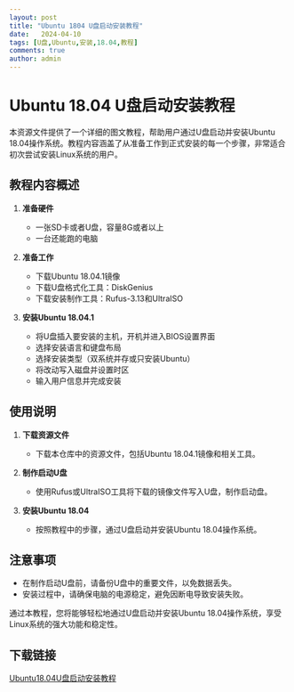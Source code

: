 ```yaml
---
layout: post
title: "Ubuntu 1804 U盘启动安装教程"
date:   2024-04-10
tags: [U盘,Ubuntu,安装,18.04,教程]
comments: true
author: admin
---
```

# Ubuntu 18.04 U盘启动安装教程

本资源文件提供了一个详细的图文教程，帮助用户通过U盘启动并安装Ubuntu 18.04操作系统。教程内容涵盖了从准备工作到正式安装的每一个步骤，非常适合初次尝试安装Linux系统的用户。

## 教程内容概述

1. **准备硬件**
   - 一张SD卡或者U盘，容量8G或者以上
   - 一台还能跑的电脑

2. **准备工作**
   - 下载Ubuntu 18.04.1镜像
   - 下载U盘格式化工具：DiskGenius
   - 下载安装制作工具：Rufus-3.13和UltraISO

3. **安装Ubuntu 18.04.1**
   - 将U盘插入要安装的主机，开机并进入BIOS设置界面
   - 选择安装语言和键盘布局
   - 选择安装类型（双系统并存或只安装Ubuntu）
   - 将改动写入磁盘并设置时区
   - 输入用户信息并完成安装

## 使用说明

1. **下载资源文件**
   - 下载本仓库中的资源文件，包括Ubuntu 18.04.1镜像和相关工具。

2. **制作启动U盘**
   - 使用Rufus或UltraISO工具将下载的镜像文件写入U盘，制作启动盘。

3. **安装Ubuntu 18.04**
   - 按照教程中的步骤，通过U盘启动并安装Ubuntu 18.04操作系统。

## 注意事项

- 在制作启动U盘前，请备份U盘中的重要文件，以免数据丢失。
- 安装过程中，请确保电脑的电源稳定，避免因断电导致安装失败。

通过本教程，您将能够轻松地通过U盘启动并安装Ubuntu 18.04操作系统，享受Linux系统的强大功能和稳定性。

## 下载链接

[Ubuntu18.04U盘启动安装教程](https://pan.quark.cn/s/14692f4bc747)